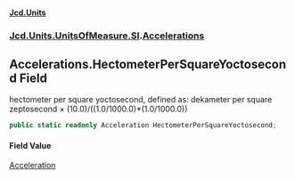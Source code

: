 #### [Jcd.Units](index.md 'index')
### [Jcd.Units.UnitsOfMeasure.SI](Jcd.Units.UnitsOfMeasure.SI.md 'Jcd.Units.UnitsOfMeasure.SI').[Accelerations](Accelerations.md 'Jcd.Units.UnitsOfMeasure.SI.Accelerations')

## Accelerations.HectometerPerSquareYoctosecond Field

hectometer per square yoctosecond, defined as: dekameter per square zeptosecond × (10.0)/((1.0/1000.0)*(1.0/1000.0))

```csharp
public static readonly Acceleration HectometerPerSquareYoctosecond;
```

#### Field Value
[Acceleration](Acceleration.md 'Jcd.Units.UnitTypes.Acceleration')
